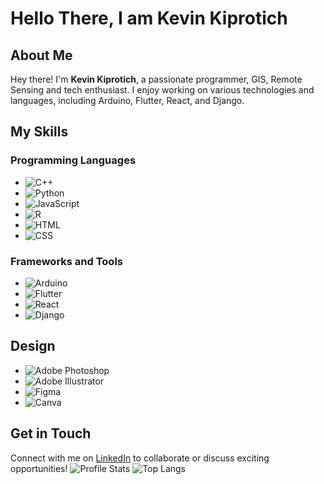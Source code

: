 
# Hello There, I am Kevin Kiprotich

## About Me

Hey there! I'm __Kevin Kiprotich__, a passionate programmer, GIS, Remote Sensing and tech enthusiast. I enjoy working on various technologies and languages, including Arduino, Flutter, React, and Django.


## My Skills

### Programming Languages
- ![C++](https://img.shields.io/badge/-C++-00599C?style=flat-square&logo=cplusplus&logoColor=white)
- ![Python](https://img.shields.io/badge/-Python-3776AB?style=flat-square&logo=python&logoColor=white)
- ![JavaScript](https://img.shields.io/badge/-JavaScript-F7DF1E?style=flat-square&logo=javascript&logoColor=black)
- ![R](https://img.shields.io/badge/-R-276DC3?style=flat-square&logo=r&logoColor=white)
- ![HTML](https://img.shields.io/badge/-HTML-E34F26?style=flat-square&logo=html5&logoColor=white)
- ![CSS](https://img.shields.io/badge/-CSS-1572B6?style=flat-square&logo=css3&logoColor=white)

### Frameworks and Tools
- ![Arduino](https://img.shields.io/badge/-Arduino-00979D?style=flat-square&logo=arduino&logoColor=white)
- ![Flutter](https://img.shields.io/badge/-Flutter-02569B?style=flat-square&logo=flutter&logoColor=white)
- ![React](https://img.shields.io/badge/-React-61DAFB?style=flat-square&logo=react&logoColor=black)
- ![Django](https://img.shields.io/badge/-Django-092E20?style=flat-square&logo=django&logoColor=white)

## Design
- ![Adobe Photoshop](https://img.shields.io/badge/-Adobe%20Photoshop-31A8FF?style=flat-square&logo=adobephotoshop&logoColor=white)
- ![Adobe Illustrator](https://img.shields.io/badge/-Adobe%20Illustrator-FF9A00?style=flat-square&logo=adobeillustrator&logoColor=white)
- ![Figma](https://img.shields.io/badge/-Figma-F24E1E?style=flat-square&logo=figma&logoColor=white)
- ![Canva](https://img.shields.io/badge/-Canva-00C4CC?style=flat-square&logo=canva&logoColor=white)

## Get in Touch
Connect with me on [LinkedIn](https://www.linkedin.com/in/kevin-kiprotich-8a972a20a) to collaborate or discuss exciting opportunities!
![Profile Stats](https://github-readme-stats.vercel.app/api?username=Kevin-Kiprotich&show_icons=true&count_private=true)
![Top Langs](https://github-readme-stats.vercel.app/api/top-langs/?username=Kevin-Kiprotich&hide=go)

